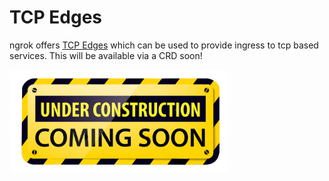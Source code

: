 # TCP Edges

ngrok offers [TCP Edges](https://ngrok.com/docs/cloud-edge/edges/tcp/) which can be used to provide ingress to tcp based services.
This will be available via a CRD soon!

<img src="../assets/images/Under-Construction-Sign.png" alt="Under Construction" width="350" />